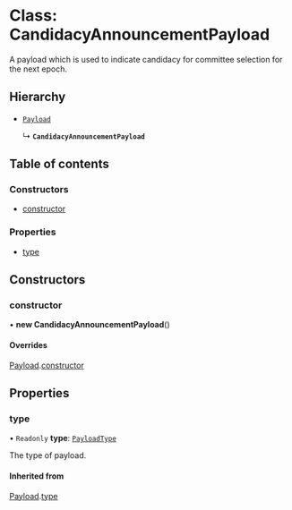 # Class: CandidacyAnnouncementPayload

A payload which is used to indicate candidacy for committee selection for the next epoch.

## Hierarchy

- [`Payload`](Payload.md)

  ↳ **`CandidacyAnnouncementPayload`**

## Table of contents

### Constructors

- [constructor](CandidacyAnnouncementPayload.md#constructor)

### Properties

- [type](CandidacyAnnouncementPayload.md#type)

## Constructors

### constructor

• **new CandidacyAnnouncementPayload**()

#### Overrides

[Payload](Payload.md).[constructor](Payload.md#constructor)

## Properties

### type

• `Readonly` **type**: [`PayloadType`](../enums/PayloadType.md)

The type of payload.

#### Inherited from

[Payload](Payload.md).[type](Payload.md#type)
